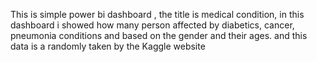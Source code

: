 This is simple power bi dashboard , the title is medical condition, in this dashboard i showed how many person affected by diabetics, cancer, pneumonia conditions and based on the gender and their ages. and this data is a randomly taken by the Kaggle website

